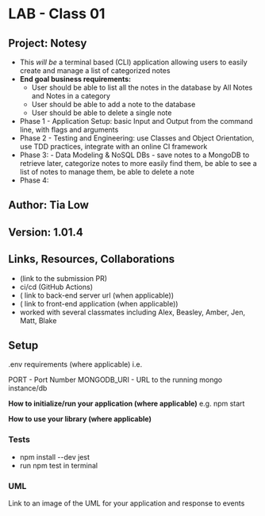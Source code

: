 # LAB - Class 01

## Project: Notesy
- This *will be* a terminal based (CLI) application allowing users to easily create and manage a list of categorized notes
- **End goal business requirements:**
  - User should be able to list all the notes in the database by All Notes and Notes in a category
  - User should be able to add a note to the database
  - User should be able to delete a single note
- Phase 1 - Application Setup: basic Input and Output from the command line, with flags and arguments 
- Phase 2 - Testing and Engineering: use Classes and Object Orientation, use TDD practices, integrate with an online CI framework
- Phase 3: - Data Modeling & NoSQL DBs - save notes to a MongoDB to retrieve later, categorize notes to more easily find them, be able to see a list of notes to manage them, be able to delete a note
- Phase 4: 

## Author: Tia Low

## Version: 1.01.4

## Links, Resources, Collaborations
- (link to the submission PR)
- ci/cd (GitHub Actions)
- ( link to back-end server url (when applicable))
- ( link to front-end application (when applicable))
- worked with several classmates including Alex, Beasley, Amber, Jen, Matt, Blake

## Setup
.env requirements (where applicable)
i.e.

PORT - Port Number
MONGODB_URI - URL to the running mongo instance/db

**How to initialize/run your application (where applicable)**
e.g. npm start

**How to use your library (where applicable)**

### Tests
- npm install --dev jest
- run npm test in terminal


### UML
Link to an image of the UML for your application and response to events